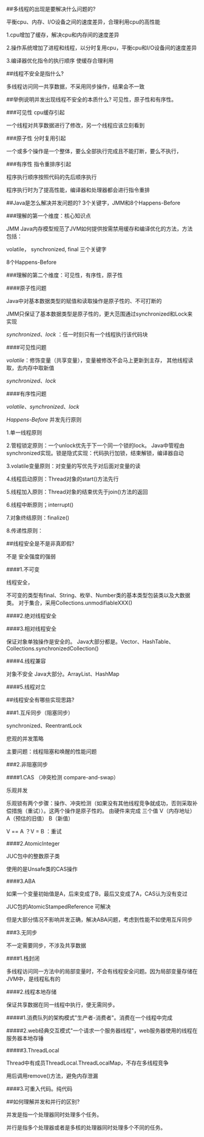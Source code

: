##多线程的出现是要解决什么问题的?

平衡cpu、内存、I/O设备之间的速度差异，合理利用cpu的高性能

1.cpu增加了缓存，解决cpu和内存间的速度差异

2.操作系统增加了进程和线程，以分时复用cpu，平衡cpu和I/O设备间的速度差异

3.编译器优化指令的执行顺序 使缓存合理利用 

##线程不安全是指什么? 

多线程访问同一共享数据，不采用同步操作，结果会不一致

##举例说明并发出现线程不安全的本质什么? 可见性，原子性和有序性。

###可见性 cpu缓存引起

一个线程对共享数据进行了修改，另一个线程应该立刻看到


###原子性 分时复用引起

一个或多个操作是一个整体，要么全部执行完成且不能打断，要么不执行， 

###有序性 指令重排序引起

程序执行顺序按照代码的先后顺序执行 

程序执行时为了提高性能，编译器和处理器都会进行指令重排


##Java是怎么解决并发问题的? 3个关键字，JMM和8个Happens-Before

###理解的第一个维度：核心知识点

JMM Java内存模型规范了JVM如何提供按需禁用缓存和编译优化的方法，方法包括：

volatile， synchronized, final 三个关键字

8个Happens-Before

###理解的第二个维度：可见性，有序性，原子性

####原子性问题

Java中对基本数据类型的赋值和读取操作是原子性的、不可打断的

JMM只保证了基本数据类型是原子性的，更大范围通过synchronized和Lock来实现

_synchronized_、_lock_ ：任一时刻只有一个线程执行该代码块  


####可见性问题

_volatile_：修饰变量（共享变量），变量被修改不会马上更新到主存，
          其他线程读取，去内存中取新值
          
_synchronized_、_lock_

####有序性问题

_volatile_、_synchronized_、_lock_

_Happens-Before_ 并发先行原则

1.单一线程原则

2.管程锁定原则：一个unlock优先于下一个同一个锁的lock。
Java中管程由synchronized实现。锁是隐式实现：代码执行加锁，结束解锁，编译器自动
  
3.volatile变量原则：对变量的写优先于对后面对变量的读

4.线程启动原则：Thread对象的start()方法先行

5.线程加入原则：Thread对象的结束优先于join()方法的返回

6.线程中断原则；interrupt()

7.对象终结原则：finalize()

8.传递性原则：      

##线程安全是不是非真即假? 

不是 安全强度的强弱

####1.不可变

线程安全，

不可变的类型有final、String、枚举、Number类的基本类型包装类以及大数据类。
对于集合，采用Collections.unmodifiableXXX()

####2.绝对线程安全

####3.相对线程安全

保证对象单独操作是安全的。
Java大部分都是。Vector、HashTable、Collections.synchronizedCollection()

####4.线程兼容

对象不安全
Java大部分。ArrayList、HashMap

####5.线程对立


##线程安全有哪些实现思路?

###1.互斥同步（阻塞同步）

synchronized、ReentrantLock

悲观的并发策略

主要问题：线程阻塞和唤醒的性能问题

###2.非阻塞同步

####1.CAS （冲突检测 compare-and-swap）

乐观并发

乐观锁有两个步骤：操作、冲突检测（如果没有其他线程竞争就成功，否则采取补偿措施（重试））。这两个操作是原子性的。
由硬件来完成 三个值 V（内存地址） A（预估的旧值） B（新值）

V == A ？V = B ：重试

####2.AtomicInteger

JUC包中的整数原子类

使用的是Unsafe类的CAS操作

####3.ABA

如果一个变量初始值是A，后来变成了B，最后又变成了A，CAS认为没有变过

JUC包的AtomicStampedReference 可解决

但是大部分情况不影响并发正确，解决ABA问题，考虑到性能不如使用互斥同步

###3.无同步

不一定需要同步，不涉及共享数据

####1.栈封闭

多线程访问同一方法中的局部变量时，不会有线程安全问题。因为局部变量存储在JVM中，是线程私有的

####2.线程本地存储

保证共享数据在同一线程中执行，便无需同步。

#####1.消费队列的架构模式"生产者-消费者"。消费在一个线程中完成

#####2.web经典交互模式"一个请求一个服务器线程"，web服务器使用的线程在服务器本地存锤

#####3.ThreadLocal

Thread中有成员ThreadLocal.ThreadLocalMap，不存在多线程竞争

用后调用remove()方法，避免内存泄漏

####3.可重入代码。纯代码

##如何理解并发和并行的区别?

并发是指一个处理器同时处理多个任务。

并行是指多个处理器或者是多核的处理器同时处理多个不同的任务。
